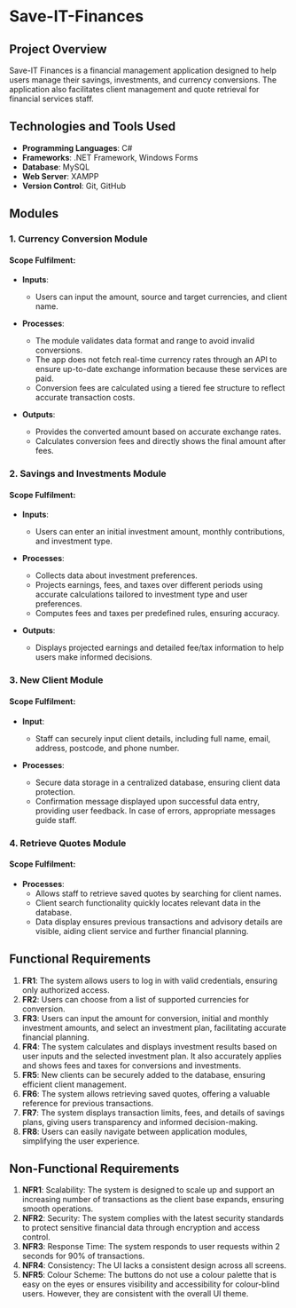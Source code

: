 # Save-IT-Finances

## Project Overview
Save-IT Finances is a financial management application designed to help users manage their savings, investments, and currency conversions. The application also facilitates client management and quote retrieval for financial services staff.

## Technologies and Tools Used
- **Programming Languages**: C#
- **Frameworks**: .NET Framework, Windows Forms
- **Database**: MySQL
- **Web Server**: XAMPP
- **Version Control**: Git, GitHub

## Modules

### 1. Currency Conversion Module

#### Scope Fulfilment:
- **Inputs**: 
  - Users can input the amount, source and target currencies, and client name.

- **Processes**:
  - The module validates data format and range to avoid invalid conversions.
  - The app does not fetch real-time currency rates through an API to ensure up-to-date exchange information because these services are paid.
  - Conversion fees are calculated using a tiered fee structure to reflect accurate transaction costs.

- **Outputs**:
  - Provides the converted amount based on accurate exchange rates.
  - Calculates conversion fees and directly shows the final amount after fees.

### 2. Savings and Investments Module

#### Scope Fulfilment:
- **Inputs**: 
  - Users can enter an initial investment amount, monthly contributions, and investment type.

- **Processes**:
  - Collects data about investment preferences.
  - Projects earnings, fees, and taxes over different periods using accurate calculations tailored to investment type and user preferences.
  - Computes fees and taxes per predefined rules, ensuring accuracy.

- **Outputs**:
  - Displays projected earnings and detailed fee/tax information to help users make informed decisions.

### 3. New Client Module

#### Scope Fulfilment:
- **Input**: 
  - Staff can securely input client details, including full name, email, address, postcode, and phone number.

- **Processes**:
  - Secure data storage in a centralized database, ensuring client data protection.
  - Confirmation message displayed upon successful data entry, providing user feedback. In case of errors, appropriate messages guide staff.

### 4. Retrieve Quotes Module

#### Scope Fulfilment:
- **Processes**:
  - Allows staff to retrieve saved quotes by searching for client names.
  - Client search functionality quickly locates relevant data in the database.
  - Data display ensures previous transactions and advisory details are visible, aiding client service and further financial planning.

## Functional Requirements
1. **FR1**: The system allows users to log in with valid credentials, ensuring only authorized access.
2. **FR2**: Users can choose from a list of supported currencies for conversion.
3. **FR3**: Users can input the amount for conversion, initial and monthly investment amounts, and select an investment plan, facilitating accurate financial planning.
4. **FR4**: The system calculates and displays investment results based on user inputs and the selected investment plan. It also accurately applies and shows fees and taxes for conversions and investments.
5. **FR5**: New clients can be securely added to the database, ensuring efficient client management.
6. **FR6**: The system allows retrieving saved quotes, offering a valuable reference for previous transactions.
7. **FR7**: The system displays transaction limits, fees, and details of savings plans, giving users transparency and informed decision-making.
8. **FR8**: Users can easily navigate between application modules, simplifying the user experience.

## Non-Functional Requirements
1. **NFR1**: Scalability: The system is designed to scale up and support an increasing number of transactions as the client base expands, ensuring smooth operations.
2. **NFR2**: Security: The system complies with the latest security standards to protect sensitive financial data through encryption and access control.
3. **NFR3**: Response Time: The system responds to user requests within 2 seconds for 90% of transactions.
4. **NFR4**: Consistency: The UI lacks a consistent design across all screens.
5. **NFR5**: Colour Scheme: The buttons do not use a colour palette that is easy on the eyes or ensures visibility and accessibility for colour-blind users. However, they are consistent with the overall UI theme.






